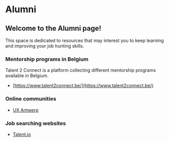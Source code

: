 # Alumni

## Welcome to the Alumni page!

This space is dedicated to resources that may interest you to keep learning and improving your job hunting skills.

### Mentorship programs in Belgium

Talent 2 Connect is a platform collecting different mentorship programs available in Belgium.

* [https://www.talent2connect.be/](https://www.talent2connect.be/)

### Online communities

* [UX Antwerp](https://www.uxantwerp.be/)


### Job searching websites

* [Talent.io](https://www.talent.io/p/en-gb/home)

